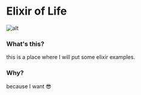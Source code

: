 # Elixir of Life
![alt](https://developer.fedoraproject.org/static/logo/elixir.png)

### What's this?

this is a place where I will put some elixir examples.

### Why?

because I want :sunglasses:
